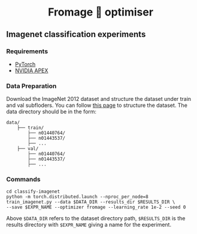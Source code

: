<h1 align="center">
Fromage 🧀 optimiser
</h1>

## Imagenet classification experiments 
 
### Requirements
 - [PyTorch](http://pytorch.org)
 - [NVIDIA APEX](https://github.com/NVIDIA/apex#quick-start)
 
### Data Preparation
Download the ImageNet 2012 dataset and structure the dataset under 
train and val subfloders. You can follow [this page](https://github.com/pytorch/examples/tree/master/imagenet#requirements) 
to structure the dataset. The data directory should be in the form:

    data/
        ├── train/
            ├── n01440764/
            ├── n01443537/
            ├── ...
        ├── val/
            ├── n01440764/
            ├── n01443537/
            ├── ...        
 
### Commands
```
cd classify-imagenet
python -m torch.distributed.launch --nproc_per_node=8 train_imagenet.py --data $DATA_DIR --results_dir $RESULTS_DIR \
--save $EXPR_NAME --optimizer fromage --learning_rate 1e-2 --seed 0
```
Above `$DATA_DIR` refers to the dataset directory path, `$RESULTS_DIR` is the results directory with `$EXPR_NAME` giving
a name for the experiment.
